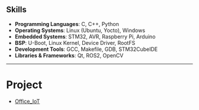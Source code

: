 ## Skills

- **Programming Languages**: C, C++, Python
- **Operating Systems**: Linux (Ubuntu, Yocto), Windows
- **Embedded Systems**: STM32, AVR, Raspberry Pi, Arduino
- **BSP**: U-Boot, Linux Kernel, Device Driver, RootFS
- **Development Tools**: GCC, Makefile, GDB, STM32CubeIDE
- **Libraries & Frameworks**: Qt, ROS2, OpenCV

---

# Project
- [Office_IoT](https://github.com/jeong7231/Office_IoT)<br>
